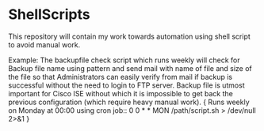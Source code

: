 # ShellScripts

This repository will contain my work towards automation using shell script to avoid manual work.

Example: The backupfile check script which runs weekly will check for Backup file name using pattern and send mail with name of file and size of the file so that Administrators can easily verify from mail if backup is successful without the need to login to FTP server. Backup file is utmost important for Cisco ISE without which it is impossible to get back the previous configuration (which require heavy manual work).
{ Runs weekly on Monday at 00:00 using cron job:: 0 0 * * MON /path/script.sh > /dev/null 2>&1 }
